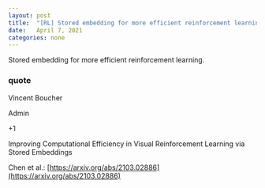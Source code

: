 ```yaml
---
layout: post
title:  "[RL] Stored embedding for more efficient reinforcement learning"
date:   April 7, 2021
categories: none
---
```




Stored embedding for more efficient reinforcement learning.





### quote

Vincent Boucher

Admin






+1

Improving Computational Efficiency in Visual Reinforcement Learning via Stored Embeddings

Chen et al.: [https://arxiv.org/abs/2103.02886](https://arxiv.org/abs/2103.02886)



 

